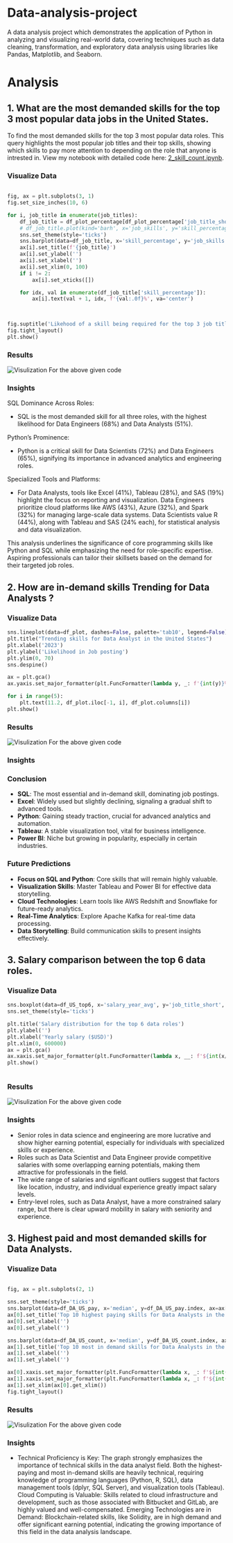# Data-analysis-project
A data analysis project which demonstrates the application of Python in analyzing and visualizing real-world data, covering techniques such as data cleaning, transformation, and exploratory data analysis using libraries like Pandas, Matplotlib, and Seaborn.

# Analysis
## 1. What are the most demanded skills for the top 3 most popular data jobs in the United States.
To find the most demanded skills for the top 3 most popular data roles. This query highlights the most popular job titles and their top skills, showing which skills to pay more attention to depending on the role that anyone is intrested in.
View my notebook with detailed code here: [2_skill_count.ipynb](https://github.com/tilakpatel07/Data-analysis-project/blob/main/2_skill_count.ipynb).

### Visualize Data
```python

fig, ax = plt.subplots(3, 1)
fig.set_size_inches(10, 6)

for i, job_title in enumerate(job_titles):
    df_job_title = df_plot_percentage[df_plot_percentage['job_title_short'] == job_title].head(5)
    # df_job_title.plot(kind='barh', x='job_skills', y='skill_percentage', ax=ax[i], legend=False)
    sns.set_theme(style='ticks')
    sns.barplot(data=df_job_title, x='skill_percentage', y='job_skills', ax=ax[i], hue='skill_percentage', palette='dark:b_r', legend=False)
    ax[i].set_title(f'{job_title}')
    ax[i].set_ylabel('')
    ax[i].set_xlabel('')
    ax[i].set_xlim(0, 100)
    if i != 2:
        ax[i].set_xticks([])

    for idx, val in enumerate(df_job_title['skill_percentage']):
        ax[i].text(val + 1, idx, f'{val:.0f}%', va='center')
    


fig.suptitle('Likehood of a skill being required for the top 3 job titles in the United States')
fig.tight_layout()
plt.show()

```

### Results 
![Visulization For the above given code](images/skill_count.png)

### Insights 
SQL Dominance Across Roles:

- SQL is the most demanded skill for all three roles, with the highest likelihood for Data Engineers (68%) and Data Analysts (51%).
  
Python’s Prominence:

- Python is a critical skill for Data Scientists (72%) and Data Engineers (65%), signifying its importance in advanced analytics and engineering roles.
  
Specialized Tools and Platforms:

- For Data Analysts, tools like Excel (41%), Tableau (28%), and SAS (19%) highlight the focus on reporting and visualization.
Data Engineers prioritize cloud platforms like AWS (43%), Azure (32%), and Spark (32%) for managing large-scale data systems.
Data Scientists value R (44%), along with Tableau and SAS (24% each), for statistical analysis and data visualization.

This analysis underlines the significance of core programming skills like Python and SQL while emphasizing the need for role-specific expertise. Aspiring professionals can tailor their skillsets based on the demand for their targeted job roles.


## 2. How are in-demand skills Trending for Data Analysts ? 

### Visualize Data
```python
sns.lineplot(data=df_plot, dashes=False, palette='tab10', legend=False)
plt.title("Trending skills for Data Analyst in the United States")
plt.xlabel('2023')
plt.ylabel('Likelihood in Job posting')
plt.ylim(0, 70)
sns.despine()

ax = plt.gca()
ax.yaxis.set_major_formatter(plt.FuncFormatter(lambda y, _: f'{int(y)}%'))

for i in range(5):
    plt.text(11.2, df_plot.iloc[-1, i], df_plot.columns[i])
plt.show()

```
### Results 
![Visulization For the above given code](images/skill_trend.png)


### Insights 

### Conclusion  
- **SQL**: The most essential and in-demand skill, dominating job postings.  
- **Excel**: Widely used but slightly declining, signaling a gradual shift to advanced tools.  
- **Python**: Gaining steady traction, crucial for advanced analytics and automation.  
- **Tableau**: A stable visualization tool, vital for business intelligence.  
- **Power BI**: Niche but growing in popularity, especially in certain industries.  

### Future Predictions  
- **Focus on SQL and Python**: Core skills that will remain highly valuable.  
- **Visualization Skills**: Master Tableau and Power BI for effective data storytelling.  
- **Cloud Technologies**: Learn tools like AWS Redshift and Snowflake for future-ready analytics.  
- **Real-Time Analytics**: Explore Apache Kafka for real-time data processing.  
- **Data Storytelling**: Build communication skills to present insights effectively.


## 3. Salary comparison between the top 6 data roles. 

### Visualize Data
```python
sns.boxplot(data=df_US_top6, x='salary_year_avg', y='job_title_short', order=order)
sns.set_theme(style='ticks')

plt.title('Salary distribution for the top 6 data roles')
plt.ylabel('')
plt.xlabel('Yearly salary ($USD)')
plt.xlim(0, 600000)
ax = plt.gca()
ax.xaxis.set_major_formatter(plt.FuncFormatter(lambda x, __: f'${int(x/1000)}k'))
plt.show()



```
### Results 
![Visulization For the above given code](images/salary_analysis.png)


### Insights 

- Senior roles in data science and engineering are more lucrative and show higher earning potential, especially for individuals with specialized skills or experience.
- Roles such as Data Scientist and Data Engineer provide competitive salaries with some overlapping earning potentials, making them attractive for professionals in the field.
- The wide range of salaries and significant outliers suggest that factors like location, industry, and individual experience greatly impact salary levels.
- Entry-level roles, such as Data Analyst, have a more constrained salary range, but there is clear upward mobility in salary with seniority and experience.


## 3. Highest paid and most demanded skills for Data Analysts. 

### Visualize Data
```python

fig, ax = plt.subplots(2, 1)

sns.set_theme(style='ticks')
sns.barplot(data=df_DA_US_pay, x='median', y=df_DA_US_pay.index, ax=ax[0],hue='median', palette='dark:b_r', legend=False)
ax[0].set_title('Top 10 highest paying skills for Data Analysts in the US')
ax[0].set_xlabel('')
ax[0].set_ylabel('')

sns.barplot(data=df_DA_US_count, x='median', y=df_DA_US_count.index, ax=ax[1], hue='median', palette='light:b', legend=False)
ax[1].set_title('Top 10 most in demand skills for Data Analysts in the US')
ax[1].set_xlabel('')
ax[1].set_ylabel('')

ax[0].xaxis.set_major_formatter(plt.FuncFormatter(lambda x, _: f'${int(x/1000)}K'))
ax[1].xaxis.set_major_formatter(plt.FuncFormatter(lambda x, _: f'${int(x/1000)}K'))
ax[1].set_xlim(ax[0].get_xlim())
fig.tight_layout()

```
### Results 
![Visulization For the above given code](images/salary_comparison.png)


### Insights 

- Technical Proficiency is Key: The graph strongly emphasizes the importance of technical skills in the data analyst field. Both the highest-paying and most in-demand skills are heavily technical, requiring knowledge of programming languages (Python, R, SQL), data management tools (dplyr, SQL Server), and visualization tools (Tableau).
 Cloud Computing is Valuable: Skills related to cloud infrastructure and development, such as those associated with Bitbucket and GitLab, are highly valued and well-compensated.
 Emerging Technologies are in Demand: Blockchain-related skills, like Solidity, are in high demand and offer significant earning potential, indicating the growing importance of this field in the data analysis landscape.
